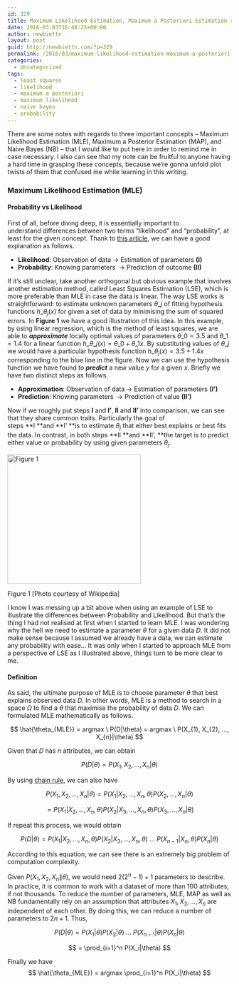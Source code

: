 ```yaml
---
id: 329
title: Maximum Likelihood Estimation, Maximum a Posteriori Estimation and Naive Bayes (part 1)
date: 2016-03-03T16:48:25+00:00
author: newbiettn
layout: post
guid: http://newbiettn.com/?p=329
permalink: /2016/03/maximum-likelihood-estimation-maximum-a-posteriori-estimation-and-naive-bayes/
categories:
  - Uncategorized
tags:
  - least squares
  - likelihood
  - maximum a posteriori
  - maximum likelihood
  - naive bayes
  - probability
---
```

There are some notes with regards to three important concepts &#8211; Maximum Likelihood Estimation (MLE), Maximum a Posterior Estimation (MAP), and Naive Bayes (NB) &#8211; that I would like to put here in order to remind me in case necessary. I also can see that my note can be fruitful to anyone having a hard time in grasping these concepts, because we&#8217;re gonna unfold plot twists of them that confused me while learning in this writing.

### Maximum Likelihood Estimation (MLE)

#### Probability vs Likelihood

First of all, before diving deep, it is essentially important to understand differences between two terms &#8220;likelihood&#8221; and &#8220;probability&#8221;, at least for the given concept. Thank to <a href="http://statgen.iop.kcl.ac.uk/bgim/mle/sslike_3.html" target="_blank">this article</a>, we can have a good explanation as follows.

  * **Likelihood**: Observation of data -> Estimation of parameters **(I)**
  * **Probability**: Knowing parameters  -> Prediction of outcome **(II)**

If it&#8217;s still unclear, take another orthogonal but obvious example that involves another estimation method, called Least Squares Estimation (LSE), which is more preferable than MLE in case the data is linear. The way LSE works is straightforward: to estimate unknown parameters $\theta\_{j}$ of fitting hypothesis functions $ h\_{\theta_{j}} (x)$ for given a set of data by minimising the sum of squared errors. In **Figure 1** we have a good illustration of this idea. In this example, by using linear regression, which is the method of least squares, we are able to _**approximate**_ locally optimal values of parameters $\theta\_{0} = 3.5$ and $\theta\_{1} = 1.4$ for a linear function $ h\_{\theta\_{j}} (x) = \theta\_{0} + \theta\_{1}x$. By substituting values of $\theta\_{j}$ we would have a particular hypothesis function $ h\_{\theta_{j}} (x) = 3.5 + 1.4x$ corresponding to the blue line in the figure. Now we can use the hypothesis function we have found to **_predict_** a new value $y$ for a given $x$. Briefly we have two distinct steps as follows.

  * **Approximation**: Observation of data -> Estimation of parameters **(I&#8217;)**
  * **Prediction**: Knowing parameters  -> Prediction of value **(II&#8217;)**

Now if we roughly put steps **I** and **I&#8217;**, **II** and **II&#8217;** into comparison, we can see that they share common traits. Particularly the goal of steps **I **and **I&#8217; **is to estimate $\theta_{j}$ that either best explains or best fits the data. In contrast, in both steps **II **and **II&#8217;, **the target is to predict either value or probability by using given parameters $\theta_{j}$.

<div id="attachment_334" style="width: 310px" class="wp-caption aligncenter">
  <img class="wp-image-334 size-medium" src="http://newbiettn.com/wp-content/uploads/2016/03/Screen-Shot-2016-03-03-at-4.29.41-PM-300x290.png" alt="Figure 1 " width="300" height="290" srcset="http://newbiettn.com/wp-content/uploads/2016/03/Screen-Shot-2016-03-03-at-4.29.41-PM-300x290.png 300w, http://newbiettn.com/wp-content/uploads/2016/03/Screen-Shot-2016-03-03-at-4.29.41-PM-768x742.png 768w, http://newbiettn.com/wp-content/uploads/2016/03/Screen-Shot-2016-03-03-at-4.29.41-PM-1024x989.png 1024w, http://newbiettn.com/wp-content/uploads/2016/03/Screen-Shot-2016-03-03-at-4.29.41-PM.png 1474w" sizes="(max-width: 300px) 100vw, 300px" />

  <p class="wp-caption-text">
    Figure 1 [Photo courtesy of Wikipedia]
  </p>
</div>

I know I was messing up a bit above when using an example of LSE to illustrate the differences between Probability and Likelihood. But that&#8217;s the thing I had not realised at first when I started to learn MLE. I was wondering why the hell we need to estimate a parameter $\theta$ for a given data $D$. It did not make sense because I assumed we already have a data, we can estimate any probability with ease&#8230; It was only when I started to approach MLE from a perspective of LSE as I illustrated above, things turn to be more clear to me.

#### Definition

As said, the ultimate purpose of MLE is to choose parameter $\theta$ that best explains observed data $D$. In other words, MLE is a method to search in a space $\Omega$ to find a $\theta$ that maximise the probability of data $D$. We can formulated MLE mathematically as follows.

$$
\hat{\theta_{MLE}} = argmax \ P(D|\theta) = argmax \ P(X_{1}, X_{2}, ..., X_{n}|\theta)
$$

Given that $D$ has $n$ attributes, we can obtain

$$
P(D|\theta) = P(X_{1}, X_{2}, ..., X_{n}|\theta)
$$

By using <a href="https://en.wikipedia.org/wiki/Chain_rule_(probability)" target="_blank">chain rule</a>, we can also have

$$
P(X_{1}, X_{2}, ..., X_{n}|\theta) = P(X_{1}|X_{2}, ..., X_{n}, \theta) P(X_2, ..., X_{n} |\theta)
$$

$$
= P(X_{1}|X_{2}, ..., X_{n}, \theta) P(X_{2}|X_{3}, ..., X_{n}, \theta) P(X_3, ..., X_{n}|\theta)
$$

If repeat this process, we would obtain

$$
P(D|\theta) = P(X_{1}|X_{2}, ..., X_{n}, \theta) P(X_{2}|X_{3}, ..., X_{n},\theta)\ ...\ P(X_{n-1} | X_{n}, \theta) P(X_n|\theta)
$$

According to this equation, we can see there is an extremely big problem of computation complexity.

Given $P(X_{1}, X_{2}, X_{n}\|\theta)$, we would need $2(2^{n}-1) + 1$ parameters to describe. In practice, it is common to work with a dataset of more than 100 attributes, if not thousands. To reduce the number of parameters, MLE, MAP as well as NB fundamentally rely on an assumption that attributes $X_{1}, X_{2}, ..., X_{n}$ are independent of each other. By doing this, we can reduce a number of parameters to $2n + 1$. Thus,

$$
P(D|\theta) = P(X_{1}|\theta) P(X_{2}|\theta)\ ...\ P(X_{n-1} |\theta) P(X_n|\theta)
$$

$$
= \prod_{i=1}^n P(X_i|\theta)
$$

Finally we have
$$
\hat{\theta_{MLE}} = argmax \prod_{i=1}^n P(X_i|\theta)
$$

